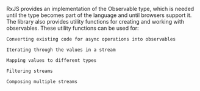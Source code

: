 RxJS provides an implementation of the Observable type, which is needed until the type becomes part of the language and until browsers support it. The library also provides utility functions for creating and working with observables. These utility functions can be used for:

	Converting existing code for async operations into observables

	Iterating through the values in a stream

	Mapping values to different types

	Filtering streams

	Composing multiple streams
